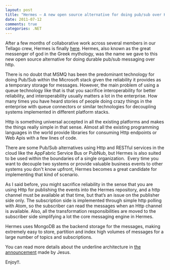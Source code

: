 ```yaml
---
layout: post
title: "Hermes – A new open source alternative for doing pub/sub over Http"
date: 2011-07-12
comments: true
categories: .NET
---
```


After a few months of collaborative work across several members in our
Tellago crew, Hermes is finally
[here](https://github.com/TellagoDevLabs/Hermes/). Hermes, also known as
the great messenger of god in the Greek mythology, was the name we gave
to this new open source alternative for doing durable pub/sub messaging
over http.

There is no doubt that MSMQ has been the predominant technology for
doing Pub/Sub within the Microsoft stack given the reliability it
provides as a temporary storage for messages. However, the main problem
of using a queue technology like that is that you sacrifice
interoperability for better reliability, and interoperability usually
matters a lot in the enterprise. How many times you have heard stories
of people doing crazy things in the enterprise with queue connectors or
similar technologies for decoupling systems implemented in different
platform stacks.

Http is something universal accepted in all the existing platforms and
makes the things really simple in that sense. Almost all the existing
programming languages in the world provide libraries for consuming Http
endpoints or Web Apis with a few lines of code.

There are some Pub/Sub alternatives using Http and RESTful services in
the cloud like the AppFabric Service Bus or PubNub, but Hermes is also
suited to be used within the boundaries of a single organization.  Every
time you want to decouple two systems or provide valuable business
events to other systems you don't know upfront, Hermes becomes a great
candidate for implementing that kind of scenario.

As I said before, you might sacrifice reliability in the sense that you
are using Http for publishing the events into the Hermes repository, and
a http channel must be available at that time, but that’s an issue on
the publisher side only. The subscription side is implemented through
simple http polling with Atom, so the subscriber can read the messages
when an Http channel is available. Also, all the transformation
responsibilities are moved to the subscriber side simplifying a lot the
core messaging engine in Hermes.

Hermes uses MongoDB as the backend storage for the messages, making
extremely easy to store, partition and index high volumes of messages
for a large number of topics and subscriptions.

You can read more details about the underline architecture in [the
announcement](http://weblogs.asp.net/gsusx/archive/2011/07/12/tellago-announces-hermes-a-publish-subscribe-messaging-engine-based-on-http-and-mongodb.aspx)
made by Jesus.

Enjoy!!.

